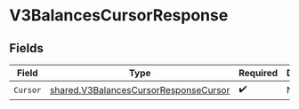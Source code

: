 # V3BalancesCursorResponse


## Fields

| Field                                                                                                 | Type                                                                                                  | Required                                                                                              | Description                                                                                           |
| ----------------------------------------------------------------------------------------------------- | ----------------------------------------------------------------------------------------------------- | ----------------------------------------------------------------------------------------------------- | ----------------------------------------------------------------------------------------------------- |
| `Cursor`                                                                                              | [shared.V3BalancesCursorResponseCursor](../../../pkg/models/shared/v3balancescursorresponsecursor.md) | :heavy_check_mark:                                                                                    | N/A                                                                                                   |